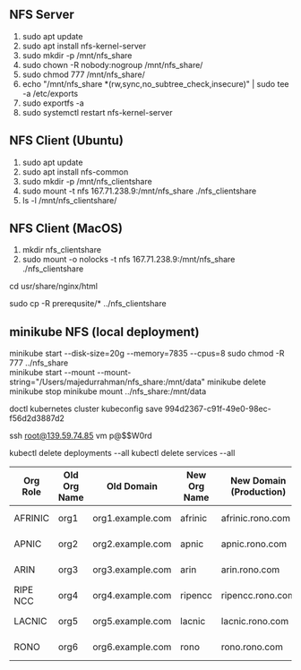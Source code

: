 ## NFS Server

1. sudo apt update
2. sudo apt install nfs-kernel-server
3. sudo mkdir -p /mnt/nfs_share
4. sudo chown -R nobody:nogroup /mnt/nfs_share/
5. sudo chmod 777 /mnt/nfs_share/
6. echo "/mnt/nfs_share *(rw,sync,no_subtree_check,insecure)" | sudo tee -a /etc/exports  
7. sudo exportfs -a
8. sudo systemctl restart nfs-kernel-server

## NFS Client (Ubuntu)

1. sudo apt update
2. sudo apt install nfs-common
3. sudo mkdir -p /mnt/nfs_clientshare
4. sudo mount -t nfs 167.71.238.9:/mnt/nfs_share ./nfs_clientshare
5. ls -l /mnt/nfs_clientshare/

## NFS Client (MacOS)

1. mkdir nfs_clientshare
2. sudo mount -o nolocks -t nfs 167.71.238.9:/mnt/nfs_share ./nfs_clientshare

cd usr/share/nginx/html

sudo cp -R prerequsite/* ../nfs_clientshare

## minikube NFS (local deployment)
minikube start --disk-size=20g --memory=7835 --cpus=8
sudo chmod -R 777 ../nfs_share      
minikube start --mount --mount-string="/Users/majedurrahman/nfs_share:/mnt/data"
minikube delete
minikube stop
 minikube mount ../nfs_share:/mnt/data  


doctl kubernetes cluster kubeconfig save 994d2367-c91f-49e0-98ec-f56d2d3887d2
 
ssh root@139.59.74.85
vm p@$$W0rd


kubectl delete deployments --all
kubectl delete services --all




| **Org Role** | **Old Org Name** | **Old Domain**   | **New Org Name** | **New Domain (Production)** | **Connection Profile Name** | **MSP ID**  |
| ------------ | ---------------- | ---------------- | ---------------- | --------------------------- | --------------------------- | ---------- |
| AFRINIC      | org1             | org1.example.com | afrinic          | afrinic.rono.com            | connection-afrinic.json     | AfrinicMSP |
| APNIC        | org2             | org2.example.com | apnic            | apnic.rono.com              | connection-apnic.json       | ApnicMSP   |
| ARIN         | org3             | org3.example.com | arin             | arin.rono.com               | connection-arin.json        | ArinMSP    |
| RIPE NCC     | org4             | org4.example.com | ripencc          | ripencc.rono.com            | connection-ripencc.json     | RipenccMSP |
| LACNIC       | org5             | org5.example.com | lacnic           | lacnic.rono.com             | connection-lacnic.json      | LacnicMSP  |
| RONO         | org6             | org6.example.com | rono             | rono.rono.com               | connection-rono.json        | RonoMSP    |